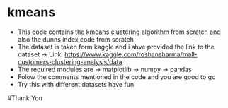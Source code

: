 # kmeans

* This code contains the kmeans clustering algorithm from scratch and also the dunns index code from scratch
* The dataset is taken form kaggle and i ahve provided the link to the dataset
  -> Link:  https://www.kaggle.com/roshansharma/mall-customers-clustering-analysis/data
* The required modules are
  -> matplotlib
  -> numpy
  -> pandas
* Folow the comments mentioned in the code and you are good to go
* Try this with different datasets have fun

#Thank You
